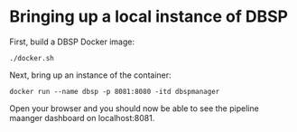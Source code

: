 Bringing up a local instance of DBSP
===================================

First, build a DBSP Docker image:

```
./docker.sh
```

Next, bring up an instance of the container:

```
docker run --name dbsp -p 8081:8080 -itd dbspmanager
```

Open your browser and you should now be able to see the pipeline maanger dashboard on localhost:8081.

